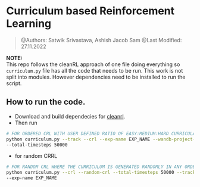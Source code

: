 # Curriculum based Reinforcement Learning

> @Authors: Satwik Srivastava, Ashish Jacob Sam
> @Last Modified: 27.11.2022

**NOTE:** <br/>
This repo follows the cleanRL approach of one file doing everything so `curriculum.py` file has all the code that needs to be run. This work is not split into modules. However dependencies need to be installed to run the script.


## How to run the code.
- Download and build dependecies for [cleanrl]().
- Then run 

```bash
# FOR ORDERED CRL WITH USER DEFINED RATIO OF EASY:MEDIUM:HARD CURRICULA
python curriculum.py --track --crl --exp-name EXP_NAME --wandb-project-name PNAME \
--total-timesteps 50000
```
- for random CRRL

```bash
# FOR RANDOM CRL WHERE THE CURRICULUM IS GENERATED RANDOMLY IN ANY ORDER 
python curriculum.py --crl --random-crl --total-timesteps 50000 --track --wandb-project-name PNAME \
--exp-name EXP_NAME
```


